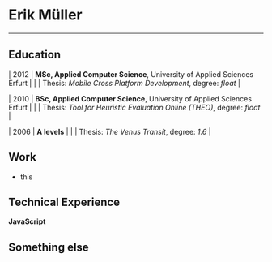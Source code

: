 # Erik Müller

---

## Education

| 2012 | **MSc, Applied Computer Science**, University of Applied Sciences Erfurt |
| | Thesis: _Mobile Cross Platform Development_, degree: _float_ |

| 2010 | **BSc, Applied Computer Science**, University of Applied Sciences Erfurt |
| | Thesis: _Tool for Heuristic Evaluation Online (THEO)_, degree: _float_ |

| 2006 | **A levels** |
| | Thesis: _The Venus Transit_, degree: _1.6_ |

## Work

* this

## Technical Experience

**JavaScript**

## Something else
